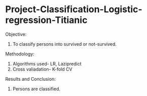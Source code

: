 # Project-Classification-Logistic-regression-Titianic
Objective:
1. To classify persons into survived or not-survived.


Methodology:
1. Algorithms used- LR, Lazipredict
2. Cross valiadation- K-fold CV


Results and Conclusion:
1. Persons are classified.
